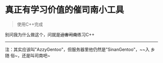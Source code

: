 # 真正有学习价值的催司南小工具

> 使用C++完成

别问我为什么做这个，问就是~~迫害司南~~练习C++

---

注：其实应该叫"AzzyGentoo"，但服务器里他仍然是"SinanGentoo"，~~入 乡 随 俗~，还是叫司南吧~